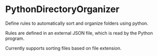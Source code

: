 # PythonDirectoryOrganizer
Define rules to automatically sort and organize folders using python.

Rules are defined in an external JSON file, which is read by the Python program.

Currently supports sorting files based on file extension. 
